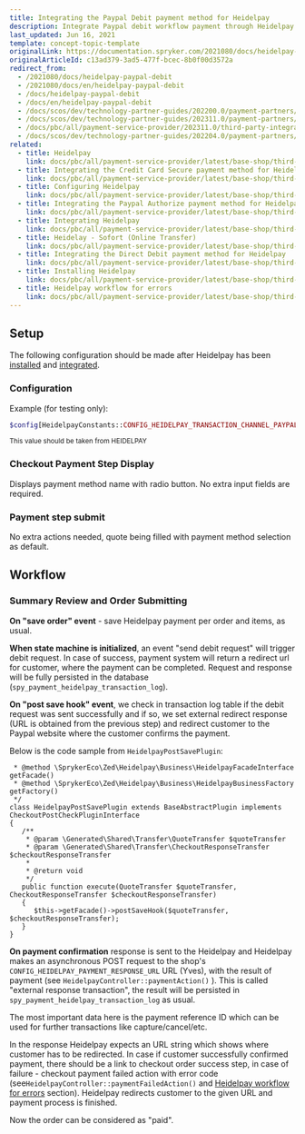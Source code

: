 ```yaml
---
title: Integrating the Paypal Debit payment method for Heidelpay
description: Integrate Paypal debit workflow payment through Heidelpay into the Spryker-based shop.
last_updated: Jun 16, 2021
template: concept-topic-template
originalLink: https://documentation.spryker.com/2021080/docs/heidelpay-paypal-debit
originalArticleId: c13ad379-3ad5-477f-bcec-8b0f00d3572a
redirect_from:
  - /2021080/docs/heidelpay-paypal-debit
  - /2021080/docs/en/heidelpay-paypal-debit
  - /docs/heidelpay-paypal-debit
  - /docs/en/heidelpay-paypal-debit
  - /docs/scos/dev/technology-partner-guides/202200.0/payment-partners/heidelpay/integrating-payment-methods-for-heidelpay/integrating-the-paypal-debit-payment-method-for-heidelpay.html
  - /docs/scos/dev/technology-partner-guides/202311.0/payment-partners/heidelpay/integrating-payment-methods-for-heidelpay/integrating-the-paypal-debit-payment-method-for-heidelpay.html
  - /docs/pbc/all/payment-service-provider/202311.0/third-party-integrations/heidelpay/integrate-payment-methods-for-heidelpay/integrate-the-paypal-debit-payment-method-for-heidelpay.html
  - /docs/scos/dev/technology-partner-guides/202204.0/payment-partners/heidelpay/integrating-payment-methods-for-heidelpay/integrating-the-paypal-debit-payment-method-for-heidelpay.html
related:
  - title: Heidelpay
    link: docs/pbc/all/payment-service-provider/latest/base-shop/third-party-integrations/heidelpay/heidelpay.html
  - title: Integrating the Credit Card Secure payment method for Heidelpay
    link: docs/pbc/all/payment-service-provider/latest/base-shop/third-party-integrations/heidelpay/integrate-payment-methods-for-heidelpay/integrate-the-credit-card-secure-payment-method-for-heidelpay.html
  - title: Configuring Heidelpay
    link: docs/pbc/all/payment-service-provider/latest/base-shop/third-party-integrations/heidelpay/configure-heidelpay.html
  - title: Integrating the Paypal Authorize payment method for Heidelpay
    link: docs/pbc/all/payment-service-provider/latest/base-shop/third-party-integrations/heidelpay/integrate-payment-methods-for-heidelpay/integrate-the-paypal-authorize-payment-method-for-heidelpay.html
  - title: Integrating Heidelpay
    link: docs/pbc/all/payment-service-provider/latest/base-shop/third-party-integrations/heidelpay/integrate-heidelpay.html
  - title: Heidelay - Sofort (Online Transfer)
    link: docs/pbc/all/payment-service-provider/latest/base-shop/third-party-integrations/heidelpay/integrate-payment-methods-for-heidelpay/integrate-the-sofort-payment-method-for-heidelpay.html
  - title: Integrating the Direct Debit payment method for Heidelpay
    link: docs/pbc/all/payment-service-provider/latest/base-shop/third-party-integrations/heidelpay/integrate-payment-methods-for-heidelpay/integrate-the-direct-debit-payment-method-for-heidelpay.html
  - title: Installing Heidelpay
    link: docs/pbc/all/payment-service-provider/latest/base-shop/third-party-integrations/heidelpay/install-heidelpay.html
  - title: Heidelpay workflow for errors
    link: docs/pbc/all/payment-service-provider/latest/base-shop/third-party-integrations/heidelpay/heidelpay-workflow-for-errors.html
---
```


## Setup

The following configuration should be made after Heidelpay has been [installed](/docs/pbc/all/payment-service-provider/latest/base-shop/third-party-integrations/heidelpay/install-heidelpay.html) and [integrated](/docs/pbc/all/payment-service-provider/latest/base-shop/third-party-integrations/heidelpay/integrate-heidelpay.html).

### Configuration

Example (for testing only):

```php
$config[HeidelpayConstants::CONFIG_HEIDELPAY_TRANSACTION_CHANNEL_PAYPAL] = '31HA07BC8142C5A171749A60D979B6E4';
```

<sub>This value should be taken from HEIDELPAY</sub>

### Checkout Payment Step Display

Displays payment method name with radio button. No extra input fields are required.

### Payment step submit

No extra actions needed, quote being filled with payment method selection as default.

## Workflow

### Summary Review and Order Submitting

**On "save order" event** - save Heidelpay payment per order and items, as usual.

**When state machine is initialized**, an event "send debit request" will trigger debit request. In case of success, payment system will return a redirect url for customer, where the payment can be completed. Request and response will be fully persisted in the database (`spy_payment_heidelpay_transaction_log`).

**On "post save hook" event**, we check in transaction log table if the debit request was sent successfully and if so, we set external redirect response (URL is obtained from the previous step) and redirect customer to the Paypal website where the customer confirms the payment.

Below is the code sample from `HeidelpayPostSavePlugin`:

```php/**
 * @method \SprykerEco\Zed\Heidelpay\Business\HeidelpayFacadeInterface getFacade()
 * @method \SprykerEco\Zed\Heidelpay\Business\HeidelpayBusinessFactory getFactory()
 */
class HeidelpayPostSavePlugin extends BaseAbstractPlugin implements CheckoutPostCheckPluginInterface
{
   /**
	* @param \Generated\Shared\Transfer\QuoteTransfer $quoteTransfer
	* @param \Generated\Shared\Transfer\CheckoutResponseTransfer $checkoutResponseTransfer
	*
	* @return void
	*/
   public function execute(QuoteTransfer $quoteTransfer, CheckoutResponseTransfer $checkoutResponseTransfer)
   {
	  $this->getFacade()->postSaveHook($quoteTransfer, $checkoutResponseTransfer);
   }
}
```

**On payment confirmation** response is sent to the Heidelpay and Heidelpay makes an asynchronous POST request to the shop's `CONFIG_HEIDELPAY_PAYMENT_RESPONSE_URL` URL (Yves), with the result of payment (see `HeidelpayController::paymentAction()` ). This is called "external response transaction", the result will be persisted in `spy_payment_heidelpay_transaction_log` as usual.

 The most important data here is the payment reference ID which can be used for further transactions like capture/cancel/etc.

In the response Heidelpay expects an URL string which shows where customer has to be redirected. In case  if customer successfully confirmed payment, there should be a link to checkout order success step, in case of failure - checkout payment failed action with error code (see`HeidelpayController::paymentFailedAction()` and [Heidelpay workflow for errors](/docs/pbc/all/payment-service-provider/latest/base-shop/third-party-integrations/heidelpay/heidelpay-workflow-for-errors.html) section). Heidelpay redirects customer to the given URL and payment process is finished.

Now the order can be considered as "paid".
